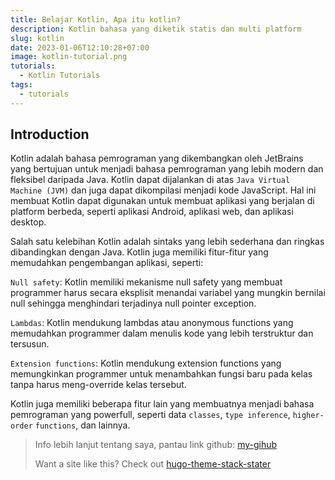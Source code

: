 ```yaml
---
title: Belajar Kotlin, Apa itu kotlin?
description: Kotlin bahasa yang diketik statis dan multi platform
slug: kotlin
date: 2023-01-06T12:10:28+07:00
image: kotlin-tutorial.png
tutorials:
  - Kotlin Tutorials
tags:
  - tutorials
---
```


## Introduction

Kotlin adalah bahasa pemrograman yang dikembangkan oleh JetBrains yang bertujuan untuk menjadi bahasa pemrograman yang lebih modern dan fleksibel daripada Java. Kotlin dapat dijalankan di atas `Java Virtual Machine (JVM)` dan juga dapat dikompilasi menjadi kode JavaScript. Hal ini membuat Kotlin dapat digunakan untuk membuat aplikasi yang berjalan di platform berbeda, seperti aplikasi Android, aplikasi web, dan aplikasi desktop.

Salah satu kelebihan Kotlin adalah sintaks yang lebih sederhana dan ringkas dibandingkan dengan Java. Kotlin juga memiliki fitur-fitur yang memudahkan pengembangan aplikasi, seperti:

`Null safety`: Kotlin memiliki mekanisme null safety yang membuat programmer harus secara eksplisit menandai variabel yang mungkin bernilai null sehingga menghindari terjadinya null pointer exception.

`Lambdas`: Kotlin mendukung lambdas atau anonymous functions yang memudahkan programmer dalam menulis kode yang lebih terstruktur dan tersusun.

`Extension functions`: Kotlin mendukung extension functions yang memungkinkan programmer untuk menambahkan fungsi baru pada kelas tanpa harus meng-override kelas tersebut.

Kotlin juga memiliki beberapa fitur lain yang membuatnya menjadi bahasa pemrograman yang powerfull, seperti data `classes`, `type inference`, `higher-order` `functions`, dan lainnya.

> Info lebih lanjut tentang saya, pantau link github: [my-gihub](https://github.com/A-fauzi)
>
> Want a site like this? Check out [hugo-theme-stack-stater](https://github.com/CaiJimmy/hugo-theme-stack-starter)
